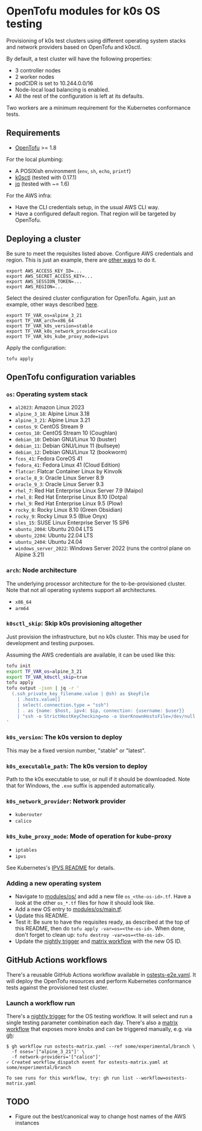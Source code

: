 # OpenTofu modules for k0s OS testing

Provisioning of k0s test clusters using different operating system stacks and
network providers based on OpenTofu and k0sctl.

By default, a test cluster will have the following properties:

* 3 controller nodes
* 2 worker nodes
* podCIDR is set to 10.244.0.0/16
* Node-local load balancing is enabled.
* All the rest of the configuration is left at its defaults.

Two workers are a minimum requirement for the Kubernetes conformance tests.

## Requirements

* [OpenTofu] >= 1.8

For the local plumbing:

* A POSIXish environment (`env`, `sh`, `echo`, `printf`)
* [k0sctl] (tested with 0.17.1)
* [jq] (tested with ~= 1.6)

For the AWS infra:

* Have the CLI credentials setup, in the usual AWS CLI way.
* Have a configured default region. That region will be targeted by OpenTofu.

[OpenTofu]: https://opentofu.org
[k0sctl]: https://github.com/k0sproject/k0sctl/
[jq]: https://jqlang.github.io/jq/

## Deploying a cluster

Be sure to meet the requisites listed above. Configure AWS credentials and
region. This is just an example, there are [other ways][aws-config] to do it.

```shell
export AWS_ACCESS_KEY_ID=...
export AWS_SECRET_ACCESS_KEY=...
export AWS_SESSION_TOKEN=...
export AWS_REGION=...
```

Select the desired cluster configuration for OpenTofu. Again, just an example,
other ways described [here][tf-config].

```shell
export TF_VAR_os=alpine_3_21
export TF_VAR_arch=x86_64
export TF_VAR_k0s_version=stable
export TF_VAR_k0s_network_provider=calico
export TF_VAR_k0s_kube_proxy_mode=ipvs
```

[aws-config]: https://docs.aws.amazon.com/cli/latest/userguide/cli-chap-configure.html
[tf-config]: https://opentofu.org/docs/language/values/variables/#assigning-values-to-root-module-variables

Apply the configuration:

```shell
tofu apply
```

## OpenTofu configuration variables

### `os`: Operating system stack

* `al2023`: Amazon Linux 2023
* `alpine_3_18`: Alpine Linux 3.18
* `alpine_3_21`: Alpine Linux 3.21
* `centos_9`: CentOS Stream 9
* `centos_10`: CentOS Stream 10 (Coughlan)
* `debian_10`: Debian GNU/Linux 10 (buster)
* `debian_11`: Debian GNU/Linux 11 (bullseye)
* `debian_12`: Debian GNU/Linux 12 (bookworm)
* `fcos_41`: Fedora CoreOS 41
* `fedora_41`: Fedora Linux 41 (Cloud Edition)
* `flatcar`: Flatcar Container Linux by Kinvolk
* `oracle_8_9`: Oracle Linux Server 8.9
* `oracle_9_3`: Oracle Linux Server 9.3
* `rhel_7`: Red Hat Enterprise Linux Server 7.9 (Maipo)
* `rhel_8`: Red Hat Enterprise Linux 8.10 (Ootpa)
* `rhel_9`: Red Hat Enterprise Linux 9.5 (Plow)
* `rocky_8`: Rocky Linux 8.10 (Green Obsidian)
* `rocky_9`: Rocky Linux 9.5 (Blue Onyx)
* `sles_15`: SUSE Linux Enterprise Server 15 SP6
* `ubuntu_2004`: Ubuntu 20.04 LTS
* `ubuntu_2204`: Ubuntu 22.04 LTS
* `ubuntu_2404`: Ubuntu 24.04
* `windows_server_2022`: Windows Server 2022 (runs the control plane on Alpine 3.21)

### `arch`: Node architecture

The underlying processor architecture for the to-be-provisioned cluster. Note
that not all operating systems support all architectures.

* `x86_64`
* `arm64`

### `k0sctl_skip`: Skip k0s provisioning altogether

Just provision the infrastructure, but no k0s cluster. This may be used for
development and testing purposes.

Assuming the AWS credentials are available, it can be used like this:

```sh
tofu init
export TF_VAR_os=alpine_3_21
export TF_VAR_k0sctl_skip=true
tofu apply
tofu output -json | jq -r '
  (.ssh_private_key_filename.value | @sh) as $keyFile
    | .hosts.value[]
    | select(.connection.type = "ssh")
    | . as {name: $host, ipv4: $ip, connection: {username: $user}}
    | "ssh -o StrictHostKeyChecking=no -o UserKnownHostsFile=/dev/null -i \($keyFile) \($user)@\($ip) # \($host)"
'
```

### `k0s_version`: The k0s version to deploy

This may be a fixed version number, "stable" or "latest".

### `k0s_executable_path`: The k0s version to deploy

Path to the k0s executable to use, or null if it should be downloaded. Note that
for Windows, the `.exe` suffix is appended automatically.

### `k0s_network_provider`: Network provider

* `kuberouter`
* `calico`

### `k0s_kube_proxy_mode`: Mode of operation for kube-proxy

* `iptables`
* `ipvs`

See Kubernetes's [IPVS README] for details.

[IPVS README]: https://github.com/kubernetes/kubernetes/blob/master/pkg/proxy/ipvs/README.md

### Adding a new operating system

* Navigate to [modules/os/](modules/os/) and add a new file `os_<the-os-id>.tf`.
  Have a look at the other `os_*.tf` files for how it should look like.
* Add a new OS entry to [modules/os/main.tf](modules/os/main.tf).
* Update this README.
* Test it: Be sure to have the requisites ready, as described at the top of this
  README, then do `tofu apply -var=os=<the-os-id>`. When done, don't
  forget to clean up: `tofu destroy -var=os=<the-os-id>`.
* Update the [nightly trigger] and [matrix workflow] with the new OS ID.

## GitHub Actions workflows

There's a reusable GitHub Actions workflow available in [ostests-e2e.yaml]. It
will deploy the OpenTofu resources and perform Kubernetes conformance tests
against the provisioned test cluster.

[ostests-e2e.yaml]: ../../.github/workflows/ostests-e2e.yaml

### Launch a workflow run

There's a [nightly trigger] for the OS testing workflow. It will select and run
a single testing parameter combination each day. There's also a [matrix
workflow] that exposes more knobs and can be triggered manually, e.g. via [gh]:

```console
$ gh workflow run ostests-matrix.yaml --ref some/experimental/branch \
  -f oses='["alpine_3_21"]' \
  -f network-providers='["calico"]'
✓ Created workflow_dispatch event for ostests-matrix.yaml at some/experimental/branch

To see runs for this workflow, try: gh run list --workflow=ostests-matrix.yaml
```

[gh]: https://github.com/cli/cli

## TODO

* Figure out the best/canonical way to change host names of the AWS instances

[nightly trigger]: ../../.github/workflows/ostests-nightly.yaml
[matrix workflow]: ../../.github/workflows/ostests-matrix.yaml
